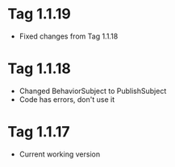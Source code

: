 # Tag 1.1.19
- Fixed changes from Tag 1.1.18

# Tag 1.1.18
- Changed BehaviorSubject to PublishSubject
- Code has errors, don't use it

# Tag 1.1.17
- Current working version